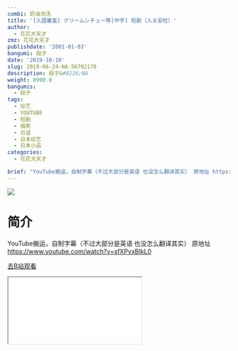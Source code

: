 ```yaml
---
combi: 奶油浓汤
title: '[入国審査] クリームシチュー等[中字] 短剧（入关安检）'
author:
  - 花花大天才
zmz: 花花大天才
publishdate: '2001-01-03'
bangumi: 段子
date: '2019-10-10'
slug: 2019-06-24-NA-56702170
description: 段子&#8226;NA
weight: 8990.0
bangumis:
  - 段子
tags:
  - 综艺
  - YOUTUBE
  - 短剧
  - 搞笑
  - 日语
  - 日本综艺
  - 日本小品
categories:
  - 花花大天才

brief: "YouTube搬运，自制字幕（不过大部分是英语 也没怎么翻译其实） 原地址 https://www.youtube.com/watch?v=sfXPvxBIkL0"
---
```

![](https://raw.githubusercontent.com/tcgriffith/owaraisite/master/static/tmpimg/95164942fea0ff9ca7f584b73803f221e39242c1.jpg.480.jpg)
# 简介  
YouTube搬运，自制字幕（不过大部分是英语 也没怎么翻译其实）
原地址 https://www.youtube.com/watch?v=sfXPvxBIkL0  

[去B站观看](https://www.bilibili.com/video/av56702170/)
<div class ="resp-container"><iframe class="testiframe" src="//player.bilibili.com/player.html?aid=56702170"", scrolling="no", allowfullscreen="true" > </iframe></div> 
